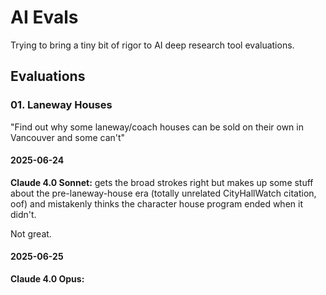 # AI Evals

Trying to bring a tiny bit of rigor to AI deep research tool evaluations.

## Evaluations

### 01. Laneway Houses

"Find out why some laneway/coach houses can be sold on their own in Vancouver and some can't"

#### 2025-06-24

**Claude 4.0 Sonnet:** gets the broad strokes right but makes up some stuff about the pre-laneway-house era (totally unrelated CityHallWatch citation, oof) and mistakenly thinks the character house program ended when it didn't.

Not great.

#### 2025-06-25

**Claude 4.0 Opus:**
